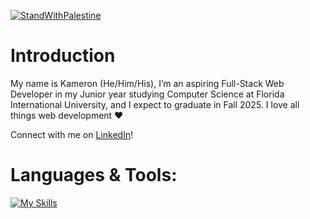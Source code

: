[![StandWithPalestine](https://raw.githubusercontent.com/Safouene1/support-palestine-banner/master/StandWithPalestine.svg)](https://techforpalestine.org/learn-more)
# Introduction

My name is Kameron (He/Him/His), I’m an aspiring Full-Stack Web Developer in my Junior year studying Computer Science at Florida International University, and I expect to graduate in Fall 2025. I love all things web development ❤️

Connect with me on [LinkedIn](https://www.linkedin.com/in/kameron-h/)!

# Languages & Tools:
[![My Skills](https://skillicons.dev/icons?i=react,js,ts,nodejs,html,css,tailwind,bootstrap,java,c,swift,supabase,figma,vite,wordpress,vscode,eclipse,replit,xcode)](https://skillicons.dev)
<!--
**kameron-h/kameron-h** is a ✨ _special_ ✨ repository because its `README.md` (this file) appears on your GitHub profile.

Here are some ideas to get you started:

- 🔭 I’m currently working on ...
- 🌱 I’m currently learning ...
- 👯 I’m looking to collaborate on ...
- 🤔 I’m looking for help with ...
- 💬 Ask me about ...
- 📫 How to reach me: ...
- 😄 Pronouns: ...
- ⚡ Fun fact: ...
-->
